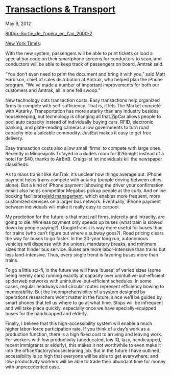 # [Transactions &amp; Transport](/2012/05/09/transactions-transport/ "Transactions &amp; Transport")

May 9, 2012

[800px-Sortie_de_l'opéra_en_l'an_2000-2](http://priceroads.com/2012/05/09/transactions-transport/)

[New York Times](http://www.nytimes.com/2012/05/07/technology/amtrak-to-use-iphones-to-streamline-service.html?_r=2):

With the new system, passengers will be able to print tickets or load a special bar code on their smartphone screens for conductors to scan, and conductors will be able to keep track of passengers on board, Amtrak said.

“You don’t even need to print the document and bring it with you,” said Matt Hardison, chief of sales distribution at Amtrak, who helped plan the iPhone program. “We’ve made a number of important improvements for both our customers and Amtrak, all in one fell swoop.”

New technology cuts transaction costs. Easy transactions help organized firms to compete with self-sufficiency. That is, it lets The Market compete with Autarky. Transportation has more autarky than any industry besides housekeeping, but technology is changing all that.ZipCar allows people to pool auto capacity instead of individually buying cars. RFID, electronic banking, and plate-reading cameras allow governments to turn road capacity into a saleable commodity. JustEat makes it easy to get free delivery.

Easy transaction costs also allow small ‘firms’ to compete with large ones. Recently in Minneapolis I stayed in a dude’s room for $26/night instead of a hotel for $40, thanks to AirBnB. Craigslist let individuals kill the newspaper classifieds.

As to mass transit like AmTrak, it’s unclear how things average out. iPhone payment helps trains compete with autarky (people driving between cities alone). But a kind of iPhone payment (showing the driver your confirmation email) also helps competitor Megabus pickup people at the curb. And online booking facilitates[yield management](http://en.wikipedia.org/wiki/Yield_management), which enables more frequent, more customized services on a larger bus network. Eventually, iPhone payment between individuals will make it really easy to carpool.

My prediction for the future is that most rail firms, intercity and intracity, are going to die. Wireless payment only speeds up buses (what train is slowed down by people paying?). GoogleTransit is way more useful for buses than for trains (who can’t figure out where a subway goes?). Road pricing clears the way for buses to go faster. In the 20-year long run, autonomous vehicles will dispense with the unions, mandatory breaks, and minimum sizes that hinder bus service. Buses are more labor-intensive than trains but less land-intensive. Thus, every single trend is favoring buses more than trains.

To go a little sci-fi, in the future we will have ‘buses’ of varied sizes (some being merely cars) running exactly at capacity over unintuitive-but-efficient spiderweb networks with unintuitive-but-efficient schedules. In some cases, regular headways and circular routes represent efficiency bowing to memorability. But the incomprehensibility of a system designed by operations researchers won’t matter in the future, since we’ll be guided by smart phones that tell us where to go at what time. Stops will be infrequent and will take place quickly, especially once we have specially-equipped buses for the handicapped and elderly.

Finally, I believe that this high-accessibility system will enable a much higher labor-force participation rate. If you think of a day’s work as a production function, there is a high fixed cost to arriving and leaving work. For workers with low productivity (uneducated, low IQ, lazy, handicapped, recent immigrants or elderly), this makes it not worthwhile to even make it into the office/factory/housecleaning job. But in the future I have outlined, accessibility is so high that everyone will be able to get everywhere; and low-productivity workers will be able to trade their abundant time for money with unprecedented ease.

